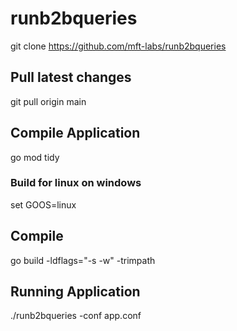 # runb2bqueries

git clone https://github.com/mft-labs/runb2bqueries

Pull latest changes
-------------------
git pull origin main

Compile Application
--------------------

go mod tidy

### Build for linux on windows
set GOOS=linux

Compile
---------
go build -ldflags="-s -w" -trimpath

Running Application
--------------------
./runb2bqueries -conf app.conf





